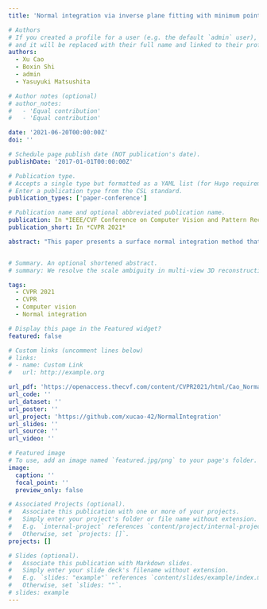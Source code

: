 ```yaml
---
title: 'Normal integration via inverse plane fitting with minimum point-to-plane distance'

# Authors
# If you created a profile for a user (e.g. the default `admin` user), write the username (folder name) here
# and it will be replaced with their full name and linked to their profile.
authors:
  - Xu Cao
  - Boxin Shi
  - admin
  - Yasuyuki Matsushita

# Author notes (optional)
# author_notes:
#   - 'Equal contribution'
#   - 'Equal contribution'

date: '2021-06-20T00:00:00Z'
doi: ''

# Schedule page publish date (NOT publication's date).
publishDate: '2017-01-01T00:00:00Z'

# Publication type.
# Accepts a single type but formatted as a YAML list (for Hugo requirements).
# Enter a publication type from the CSL standard.
publication_types: ['paper-conference']

# Publication name and optional abbreviated publication name.
publication: In *IEEE/CVF Conference on Computer Vision and Pattern Recognition (CVPR 2021)*
publication_short: In *CVPR 2021*

abstract: "This paper presents a surface normal integration method that solves an inverse problem of local plane fitting. Surface reconstruction from normal maps is essential in photometric shape reconstruction. To this end, we formulate normal integration in the camera coordinates and jointly solve for 3D point positions and local plane displacements. Unlike existing methods that consider the vertical distances between 3D points, we minimize the sum of squared point-to-plane distances. Our method can deal with both orthographic or perspective normal maps with arbitrary boundaries. Compared to existing normal integration methods, our method avoids the checkerboard artifact and performs more robustly against natural boundaries, sharp features, and outliers. We further provide a geometric analysis of the source of artifacts that appear in previous methods based on our plane fitting formulation. Experimental results on analytically computed, synthetic, and real-world surfaces show that our method yields accurate and stable reconstruction for both orthographic and perspective normal maps."


# Summary. An optional shortened abstract.
# summary: We resolve the scale ambiguity in multi-view 3D reconstruction with dual-pixel imaging. 

tags:
  - CVPR 2021
  - CVPR
  - Computer vision
  - Normal integration

# Display this page in the Featured widget?
featured: false 

# Custom links (uncomment lines below)
# links:
# - name: Custom Link
#   url: http://example.org

url_pdf: 'https://openaccess.thecvf.com/content/CVPR2021/html/Cao_Normal_Integration_via_Inverse_Plane_Fitting_With_Minimum_Point-to-Plane_Distance_CVPR_2021_paper.html'
url_code: ''
url_dataset: ''
url_poster: ''
url_project: 'https://github.com/xucao-42/NormalIntegration'
url_slides: ''
url_source: ''
url_video: ''

# Featured image
# To use, add an image named `featured.jpg/png` to your page's folder.
image:
  caption: ''
  focal_point: ''
  preview_only: false

# Associated Projects (optional).
#   Associate this publication with one or more of your projects.
#   Simply enter your project's folder or file name without extension.
#   E.g. `internal-project` references `content/project/internal-project/index.md`.
#   Otherwise, set `projects: []`.
projects: []

# Slides (optional).
#   Associate this publication with Markdown slides.
#   Simply enter your slide deck's filename without extension.
#   E.g. `slides: "example"` references `content/slides/example/index.md`.
#   Otherwise, set `slides: ""`.
# slides: example
---
```


<!-- {{% callout note %}}
Click the _Cite_ button above to demo the feature to enable visitors to import publication metadata into their reference management software.
{{% /callout %}}

{{% callout note %}}
Create your slides in Markdown - click the _Slides_ button to check out the example.
{{% /callout %}}

Add the publication's **full text** or **supplementary notes** here. You can use rich formatting such as including [code, math, and images](https://docs.hugoblox.com/content/writing-markdown-latex/). -->
